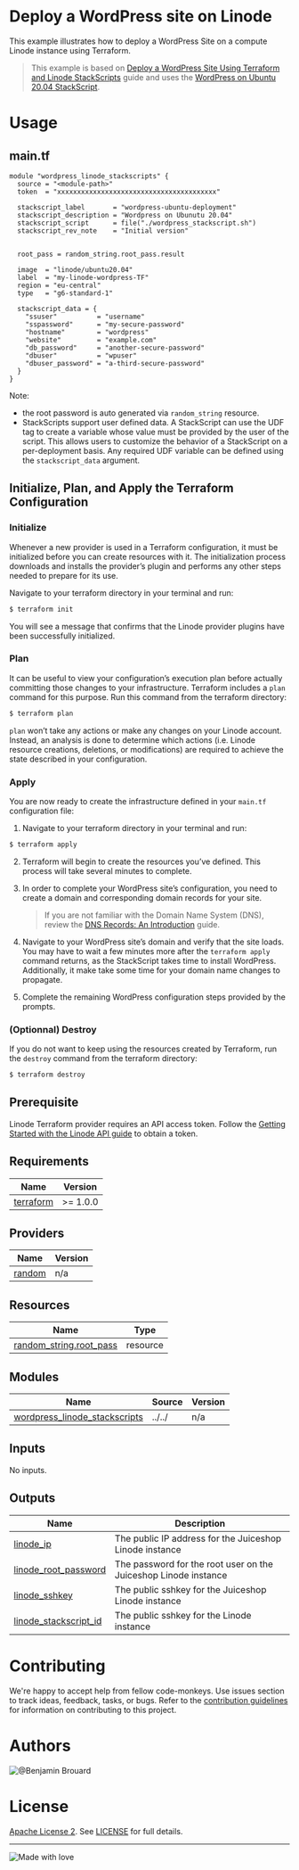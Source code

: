 # Deploy a WordPress site on Linode

This example illustrates how to deploy a WordPress Site on a compute Linode instance using Terraform. 

> This example is based on [Deploy a WordPress Site Using Terraform and Linode StackScripts](https://www.linode.com/docs/guides/deploy-a-wordpress-site-using-terraform-and-linode-stackscripts/) guide and uses the [WordPress on Ubuntu 20.04 StackScript](https://cloud.linode.com/stackscripts/998743).

# Usage

## main.tf

```hcl
module "wordpress_linode_stackscripts" {
  source = "<module-path>"
  token  = "xxxxxxxxxxxxxxxxxxxxxxxxxxxxxxxxxxxxxxxx"

  stackscript_label       = "wordpress-ubuntu-deployment"
  stackscript_description = "Wordpress on Ubunutu 20.04"
  stackscript_script      = file("./wordpress_stackscript.sh")
  stackscript_rev_note    = "Initial version"


  root_pass = random_string.root_pass.result

  image  = "linode/ubuntu20.04"
  label  = "my-linode-wordpress-TF"
  region = "eu-central"
  type   = "g6-standard-1"

  stackscript_data = {
    "ssuser"          = "username"
    "sspassword"      = "my-secure-password"
    "hostname"        = "wordpress"
    "website"         = "example.com"
    "db_password"     = "another-secure-password"
    "dbuser"          = "wpuser"
    "dbuser_password" = "a-third-secure-password"
  }
}
```

Note: 
- the root password is auto generated via `random_string` resource.
- StackScripts support user defined data. A StackScript can use the UDF tag to create a variable whose value must be provided by the user of the script. This allows users to customize the behavior of a StackScript on a per-deployment basis. Any required UDF variable can be defined using the `stackscript_data` argument.

## Initialize, Plan, and Apply the Terraform Configuration

### Initialize

Whenever a new provider is used in a Terraform configuration, it must be initialized before you can create resources with it. The initialization process downloads and installs the provider’s plugin and performs any other steps needed to prepare for its use.

Navigate to your terraform directory in your terminal and run:
```bash
$ terraform init
```
You will see a message that confirms that the Linode provider plugins have been successfully initialized.

### Plan

It can be useful to view your configuration’s execution plan before actually committing those changes to your infrastructure. Terraform includes a `plan` command for this purpose. Run this command from the terraform directory:
```bash
$ terraform plan
```
`plan` won’t take any actions or make any changes on your Linode account. Instead, an analysis is done to determine which actions (i.e. Linode resource creations, deletions, or modifications) are required to achieve the state described in your configuration.

### Apply
You are now ready to create the infrastructure defined in your `main.tf` configuration file:

1. Navigate to your terraform directory in your terminal and run:
```bash
$ terraform apply
```
2. Terraform will begin to create the resources you’ve defined. This process will take several minutes to complete. 

3. In order to complete your WordPress site’s configuration, you need to create a domain and corresponding domain records for your site. 
    > If you are not familiar with the Domain Name System (DNS), review the [DNS Records: An Introduction](https://www.linode.com/docs/guides/dns-overview/) guide.

4. Navigate to your WordPress site’s domain and verify that the site loads. You may have to wait a few minutes more after the `terraform apply` command returns, as the StackScript takes time to install WordPress. Additionally, it make take some time for your domain name changes to propagate.

5. Complete the remaining WordPress configuration steps provided by the prompts.


### (Optionnal) Destroy
If you do not want to keep using the resources created by Terraform, run the `destroy` command from the terraform directory:
```bash
$ terraform destroy
```


## Prerequisite
Linode Terraform provider requires an API access token. Follow the [Getting Started with the Linode API guide](https://www.linode.com/docs/products/tools/api/get-started/#get-an-access-token) to obtain a token.

<!-- BEGIN_AUTOMATED_TF_DOCS_BLOCK -->
## Requirements

| Name | Version |
|------|---------|
| <a name="requirement_terraform"></a> [terraform](#requirement\_terraform) | >= 1.0.0 |

## Providers

| Name | Version |
|------|---------|
| <a name="provider_random"></a> [random](#provider\_random) | n/a |

## Resources

| Name | Type |
|------|------|
| [random_string.root_pass](https://registry.terraform.io/providers/hashicorp/random/latest/docs/resources/string) | resource |

## Modules

| Name | Source | Version |
|------|--------|---------|
| <a name="module_wordpress_linode_stackscripts"></a> [wordpress\_linode\_stackscripts](#module\_wordpress\_linode\_stackscripts) | ../../ | n/a |

## Inputs

No inputs.

## Outputs

| Name | Description |
|------|-------------|
| <a name="output_linode_ip"></a> [linode\_ip](#output\_linode\_ip) | The public IP address for the Juiceshop Linode instance |
| <a name="output_linode_root_password"></a> [linode\_root\_password](#output\_linode\_root\_password) | The password for the root user on the Juiceshop Linode instance |
| <a name="output_linode_sshkey"></a> [linode\_sshkey](#output\_linode\_sshkey) | The public sshkey for the Juiceshop Linode instance |
| <a name="output_linode_stackscript_id"></a> [linode\_stackscript\_id](#output\_linode\_stackscript\_id) | The public sshkey for the Linode instance |

# Contributing
  
We're happy to accept help from fellow code-monkeys.
Use issues section to track ideas, feedback, tasks, or bugs.
Refer to the [contribution guidelines](./contributing.md) for information on contributing to this project.
# Authors

![@Benjamin Brouard](https://img.shields.io/badge/Benjamin%20Brouard-Security%20Professional%20Services%20%40%20Akamai-blue?logo=akamai&link=https://git.source.akamai.com/users/bbrouard/)
  
# License

[Apache License 2](https://choosealicense.com/licenses/apache-2.0/). See [LICENSE](./LICENSE.md) for full details.

-----------------

![Made with love](https://img.shields.io/badge/Made%20with%20%E2%9D%A4%EF%B8%8F-in%20France-EF4135?labelColor=0055A4)
<!-- END_AUTOMATED_TF_DOCS_BLOCK -->
